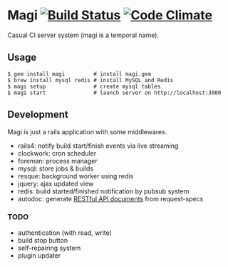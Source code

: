# Magi [![Build Status](https://travis-ci.org/r7kamura/magi.png?branch=master)](https://travis-ci.org/r7kamura/magi) [![Code Climate](https://codeclimate.com/github/r7kamura/magi.png)](https://codeclimate.com/github/r7kamura/magi)
Casual CI server system (magi is a temporal name).

## Usage
```
$ gem install magi         # install magi.gem
$ brew install mysql redis # install MySQL and Redis
$ magi setup               # create mysql tables
$ magi start               # launch server on http://localhost:3000
```

## Development
Magi is just a rails application with some middlewares.

* rails4: notify build start/finish events via live streaming
* clockwork: cron scheduler
* foreman: process manager
* mysql: store jobs & builds
* resque: background worker using redis
* jquery: ajax updated view
* redis: build started/finished notification by pubsub system
* autodoc: generate [RESTful API documents](https://github.com/r7kamura/magi/blob/master/doc) from request-specs

### TODO
* authentication (with read, write)
* build stop button
* self-repairing system
* plugin updater
